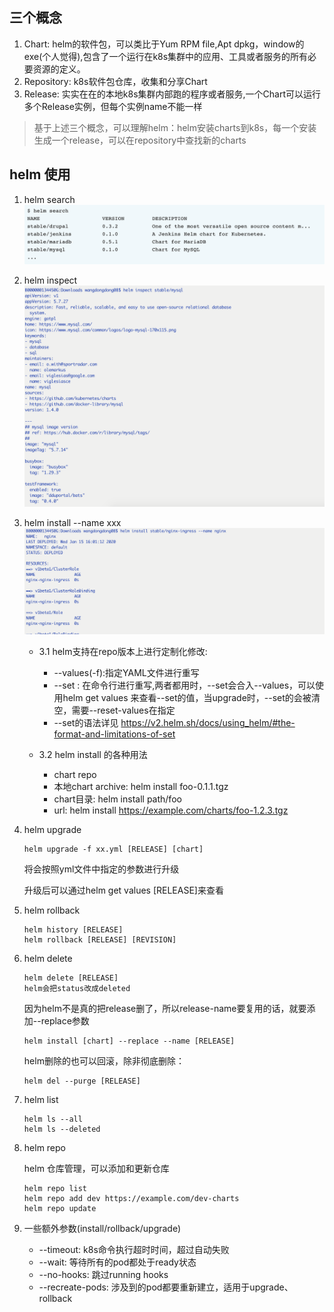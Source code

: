 ## 三个概念

1. Chart: helm的软件包，可以类比于Yum RPM file,Apt dpkg，window的exe(个人觉得),包含了一个运行在k8s集群中的应用、工具或者服务的所有必要资源的定义。
2. Repository: k8s软件包仓库，收集和分享Chart
3. Release: 实实在在的本地k8s集群内部跑的程序或者服务,一个Chart可以运行多个Release实例，但每个实例name不能一样

> 基于上述三个概念，可以理解helm：helm安装charts到k8s，每一个安装生成一个release，可以在repository中查找新的charts

## helm 使用

1. helm search 
   ![](./images/search.png)
2. helm inspect 
   ![](./images/inspect.png)
3. helm install --name xxx
   ![](./images/install-name.png)

   * 3.1 helm支持在repo版本上进行定制化修改:

     * --values(-f):指定YAML文件进行重写
     * --set : 在命令行进行重写,两者都用时，--set会合入--values，可以使用helm get values <release-name>来查看--set的值，当upgrade时，--set的会被清空，需要--reset-values在指定
     * --set的语法详见 https://v2.helm.sh/docs/using_helm/#the-format-and-limitations-of-set

   * 3.2 helm install 的各种用法
      * chart repo
      * 本地chart archive:  helm install foo-0.1.1.tgz
      * chart目录: helm install path/foo
      * url: helm install https://example.com/charts/foo-1.2.3.tgz

4. helm upgrade
    ```
    helm upgrade -f xx.yml [RELEASE] [chart]
    ```
    将会按照yml文件中指定的参数进行升级

    升级后可以通过helm get values [RELEASE]来查看

5. helm rollback
    ```
    helm history [RELEASE]
    helm rollback [RELEASE] [REVISION]
    ```

6. helm delete
    ```
    helm delete [RELEASE]
    helm会把status改成deleted 
    ```
    因为helm不是真的把release删了，所以release-name要复用的话，就要添加--replace参数
    ```
    helm install [chart] --replace --name [RELEASE]
    ```
    helm删除的也可以回滚，除非彻底删除：
    ```
    helm del --purge [RELEASE]
    ```

7. helm list
   ```
   helm ls --all
   helm ls --deleted
   ```

8. helm repo 
   
   helm 仓库管理，可以添加和更新仓库
   ```
   helm repo list
   helm repo add dev https://example.com/dev-charts
   helm repo update
   ```

9. 一些额外参数(install/rollback/upgrade)

    * --timeout: k8s命令执行超时时间，超过自动失败
    * --wait: 等待所有的pod都处于ready状态
    * --no-hooks: 跳过running hooks
    * --recreate-pods: 涉及到的pod都要重新建立，适用于upgrade、rollback

   